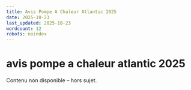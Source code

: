 ```yaml
---
title: Avis Pompe A Chaleur Atlantic 2025
date: 2025-10-23
last_updated: 2025-10-23
wordcount: 12
robots: noindex
---
```


# avis pompe a chaleur atlantic 2025

Contenu non disponible – hors sujet.